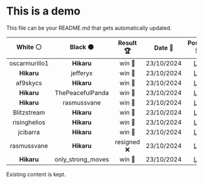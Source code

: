 # This is a demo

This file can be your README.md that gets automatically updated.

<!--START_SECTION:chessStats-->
<!-- Automatically generated with https://github.com/Balastrong/chess-stats-action -->

| White ⚪ | Black ⚫ | Result 🏆 | Date 📅 | Position 🗺️ |
|:---:|:---:|:---:|:---:|:---:|
| oscarmurillo1 | **Hikaru** | win 🥇 | 23/10/2024 | <a href="http://www.ee.unb.ca/cgi-bin/tervo/fen.pl?select=6k1/1q3pbp/4P1p1/8/3P4/3QP2P/r5P1/4rRK1 w - -">Link</a> |
| **Hikaru** | jefferyx | win 🥇 | 23/10/2024 | <a href="http://www.ee.unb.ca/cgi-bin/tervo/fen.pl?select=8/2r1n2k/3R2pp/1q2p2P/1p2N3/pP2P1P1/P2Q4/6K1 b - -">Link</a> |
| af9skycs | **Hikaru** | win 🥇 | 23/10/2024 | <a href="http://www.ee.unb.ca/cgi-bin/tervo/fen.pl?select=rn3k1r/pp2ppbp/3p2p1/1QpP4/2P1PP1n/3B1qN1/PP3P1P/R1B2RK1 w - -">Link</a> |
| **Hikaru** | ThePeacefulPanda | win 🥇 | 23/10/2024 | <a href="http://www.ee.unb.ca/cgi-bin/tervo/fen.pl?select=3r2k1/pp3p1p/4p1p1/3P4/1P3PP1/1nR4P/8/3R2K1 b - -">Link</a> |
| **Hikaru** | rasmussvane | win 🥇 | 23/10/2024 | <a href="http://www.ee.unb.ca/cgi-bin/tervo/fen.pl?select=1kr5/1p1Nn3/1Pr1p2q/3p4/3P4/2R1P3/1K1Q4/2R5 b - -">Link</a> |
| Blitzstream | **Hikaru** | win 🥇 | 23/10/2024 | <a href="http://www.ee.unb.ca/cgi-bin/tervo/fen.pl?select=1k1r4/1p3pbp/8/p1qP1BN1/8/3Q2PP/5P1K/8 w - -">Link</a> |
| risinghelios | **Hikaru** | win 🥇 | 23/10/2024 | <a href="http://www.ee.unb.ca/cgi-bin/tervo/fen.pl?select=2r3k1/pp3pbp/1q2p1p1/8/2rp4/P1N5/1PQ2PPP/2R1R1K1 w - -">Link</a> |
| jcibarra | **Hikaru** | win 🥇 | 23/10/2024 | <a href="http://www.ee.unb.ca/cgi-bin/tervo/fen.pl?select=8/1p5p/p6N/3k2P1/5b1P/2B1pb2/PP6/1K6 w - -">Link</a> |
| rasmussvane | **Hikaru** | resigned ❌ | 23/10/2024 | <a href="http://www.ee.unb.ca/cgi-bin/tervo/fen.pl?select=8/3k4/p2P4/1pK5/2P5/PP6/8/8 b - -">Link</a> |
| **Hikaru** | only_strong_moves | win 🥇 | 23/10/2024 | <a href="http://www.ee.unb.ca/cgi-bin/tervo/fen.pl?select=2R2bk1/B1Rq1p1p/4p1p1/1p1pP3/5P2/8/1P4PP/6K1 b - -">Link</a> |

<!--END_SECTION:chessStats-->

Existing content is kept.
